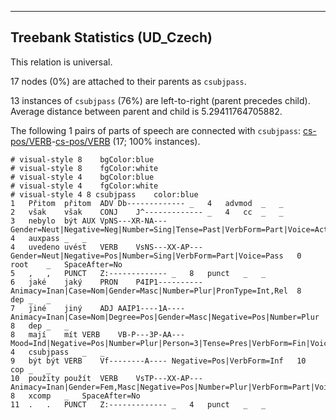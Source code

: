 

--------------------------------------------------------------------------------

## Treebank Statistics (UD_Czech)

This relation is universal.

17 nodes (0%) are attached to their parents as `csubjpass`.

13 instances of `csubjpass` (76%) are left-to-right (parent precedes child).
Average distance between parent and child is 5.29411764705882.

The following 1 pairs of parts of speech are connected with `csubjpass`: [cs-pos/VERB]()-[cs-pos/VERB]() (17; 100% instances).


~~~ conllu
# visual-style 8	bgColor:blue
# visual-style 8	fgColor:white
# visual-style 4	bgColor:blue
# visual-style 4	fgColor:white
# visual-style 4 8 csubjpass	color:blue
1	Přitom	přitom	ADV	Db-------------	_	4	advmod	_	_
2	však	však	CONJ	J^-------------	_	4	cc	_	_
3	nebylo	být	AUX	VpNS---XR-NA---	Gender=Neut|Negative=Neg|Number=Sing|Tense=Past|VerbForm=Part|Voice=Act	4	auxpass	_	_
4	uvedeno	uvést	VERB	VsNS---XX-AP---	Gender=Neut|Negative=Pos|Number=Sing|VerbForm=Part|Voice=Pass	0	root	_	SpaceAfter=No
5	,	,	PUNCT	Z:-------------	_	8	punct	_	_
6	jaké	jaký	PRON	P4IP1----------	Animacy=Inan|Case=Nom|Gender=Masc|Number=Plur|PronType=Int,Rel	8	dep	_	_
7	jiné	jiný	ADJ	AAIP1----1A----	Animacy=Inan|Case=Nom|Degree=Pos|Gender=Masc|Negative=Pos|Number=Plur	8	dep	_	_
8	mají	mít	VERB	VB-P---3P-AA---	Mood=Ind|Negative=Pos|Number=Plur|Person=3|Tense=Pres|VerbForm=Fin|Voice=Act	4	csubjpass	_	_
9	být	být	VERB	Vf--------A----	Negative=Pos|VerbForm=Inf	10	cop	_	_
10	použity	použít	VERB	VsTP---XX-AP---	Animacy=Inan|Gender=Fem,Masc|Negative=Pos|Number=Plur|VerbForm=Part|Voice=Pass	8	xcomp	_	SpaceAfter=No
11	.	.	PUNCT	Z:-------------	_	4	punct	_	_

~~~


